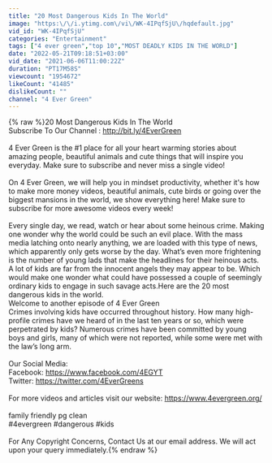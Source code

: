 ```yaml
---
title: "20 Most Dangerous Kids In The World"
image: "https:\/\/i.ytimg.com\/vi\/WK-4IPqfSjU\/hqdefault.jpg"
vid_id: "WK-4IPqfSjU"
categories: "Entertainment"
tags: ["4 ever green","top 10","MOST DEADLY KIDS IN THE WORLD"]
date: "2022-05-21T09:18:51+03:00"
vid_date: "2021-06-06T11:00:22Z"
duration: "PT17M58S"
viewcount: "1954672"
likeCount: "41485"
dislikeCount: ""
channel: "4 Ever Green"
---
```

{% raw %}20 Most Dangerous Kids In The World<br />Subscribe To Our Channel : <a rel="nofollow" target="blank" href="http://bit.ly/4EverGreen">http://bit.ly/4EverGreen</a><br /><br />4 Ever Green is the #1 place for all your heart warming stories about amazing people, beautiful animals and cute things that will inspire you everyday. Make sure to subscribe and never miss a single video!<br /><br /> On 4 Ever Green, we will help you in mindset productivity, whether it's how to make more money videos, beautiful animals, cute birds or going over the biggest mansions in the world, we show everything here! Make sure to subscribe for more awesome videos every week!<br /><br />Every single day, we read, watch or hear about some heinous crime. Making one wonder why the world could be such an evil place. With the mass media latching onto nearly anything, we are loaded with this type of news, which apparently only gets worse by the day. What’s even more frightening is the number of young lads that make the headlines for their heinous acts. <br />A lot of kids are far from the innocent angels they may appear to be. Which would make one wonder what could have possessed a couple of seemingly ordinary kids to engage in such savage acts.Here are the 20 most dangerous kids in the world.<br />Welcome to another episode of 4 Ever Green <br />Crimes involving kids have occurred throughout history. How many high-profile crimes have we heard of in the last ten years or so, which were perpetrated by kids? Numerous crimes have been committed by young boys and girls, many of which were not reported, while some were met with the law’s long arm. <br /><br />Our Social Media:<br />Facebook: <a rel="nofollow" target="blank" href="https://www.facebook.com/4EGYT">https://www.facebook.com/4EGYT</a><br />Twitter: <a rel="nofollow" target="blank" href="https://twitter.com/4EverGreens">https://twitter.com/4EverGreens</a><br /><br />For more videos and articles visit our website: <a rel="nofollow" target="blank" href="https://www.4evergreen.org/">https://www.4evergreen.org/</a><br /><br />family friendly pg clean <br />#4evergreen #dangerous #kids<br /><br />For Any Copyright Concerns, Contact Us at our email address. We will act upon your query immediately.{% endraw %}
